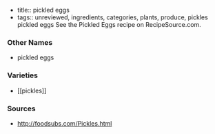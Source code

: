 - title:: pickled eggs
- tags:: unreviewed, ingredients, categories, plants, produce, pickles
pickled eggs See the Pickled Eggs recipe on RecipeSource.com.

### Other Names

* pickled eggs

### Varieties

* [[pickles]]

### Sources
* http://foodsubs.com/Pickles.html
